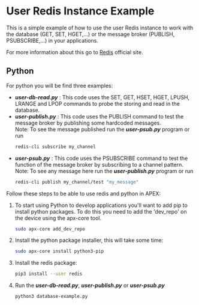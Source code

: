 
# User Redis Instance Example

This is a simple example of how to use the user Redis instance to work with the database (GET, SET, HGET,...) or the message broker (PUBLISH, PSUBSCRIBE,...) in your applications.

For more information about this go to [Redis](https://redis.io) official site.

## Python

For python you will be find three examples:

- ***user-db-read.py*** : This code uses the SET, GET, HSET, HGET, LPUSH, LRANGE and LPOP commands to probe the storing and read in the database.
- ***user-publish.py*** : This code uses the PUBLISH command to test the message broker by publishing some hardcoded messages.  
Note: To see the message published run the ***user-psub.py*** program or run
   ```bash
   redis-cli subscribe my_channel
   ```
 - ***user-psub.py*** : This code uses the PSUBSCRIBE command to test the function of the message broker by subscribing to a channel pattern.  
Note: To see any message here run the ***user-publish.py*** program or run
   ```bash
   redis-cli publish my_channel/test "my_message"
   ```  

Follow these steps to be able to use redis and python in APEX:

1. To start using Python to develop applications you'll want to add pip to install python packages. To do this you need to add the 'dev_repo' on the device using the apx-core tool.     
   ```bash
   sudo apx-core add_dev_repo
   ```  
2. Install the python package installer, this will take some time:     
   ```bash
   sudo apx-core install python3-pip
   ```  
3. Install the redis package:     
   ```bash
   pip3 install --user redis
   ```   
4. Run the ***user-db-read.py***, ***user-publish.py*** or ***user-psub.py*** 
   ```bash
   python3 database-example.py
   ``` 
